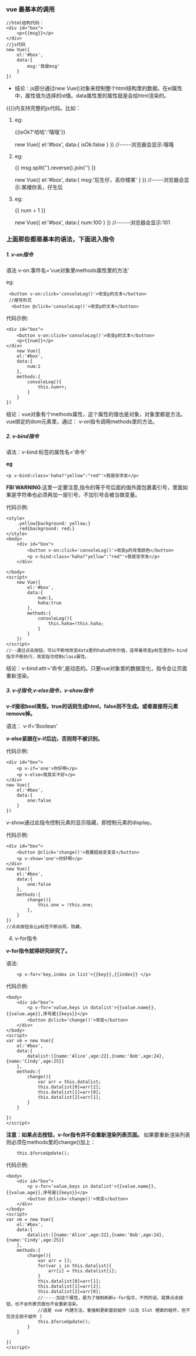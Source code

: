 ### vue 最基本的调用

	//html结构代码：
	<div id="box">
		<p>{{msg}}</p>
	</div>
	//js代码
	new Vue({
		el:'#box',
		data:{
			msg:'我是msg'
		}
	})

* 结论：js部分通过new Vue()对象来控制整个html结构里的数据。在el属性中，属性值为选择的id值。data属性里的属性就是会给html渲染的。

{{}}内支持完整的js代码。比如：

1. eg:

	<div id="box">
		<p>{{isOk?'哈哈':'嘻嘻'}}</p>
	</div>
	new Vue({
		el:'#box',
		data:{
			isOk:false
		}
	})
	//-----浏览器会显示:嘻嘻

2. eg:
	
	<div id="box">
		<p>{{ msg.split('').reverse().join('') }}</p>
	</div>
	new Vue({
		el:'#box',
		data:{
				msg:'后生仔，丢你楼某'
		}
	})
	//-----浏览器会显示:某楼你丢，仔生后

3. eg:

	<div id="box">
		<p>{{ num + 1 }}</p>
	</div>
	new Vue({
		el:'#box',
		data:{
			num:100
		}
	})
	//------浏览器会显示:101

### 上面那些都是基本的语法，下面进入指令

##### 1. v-on指令

语法  v-on:事件名='vue对象里methods属性里的方法'    
	
eg:

	 <button v-on:click='consoleLog()'>改变p的文本</button>
	 //缩写形式
	  <button @click='consoleLog()'>改变p的文本</button>

代码示例:

	<div id="box">
		<button v-on:click='consoleLog()'>改变p的文本</button>
		<p>{{num}}</p>
	</div>
		new Vue({
		el:'#box',
		data:{
			num:1
		},
		methods:{
			consoleLog(){
				this.num++;
			}
		}
	})

结论：vue对象有个methods属性，这个属性的值也是对象，对象里都是方法。vue绑定的dom元素里，通过： v-on指令调用methods里的方法。

##### 2. v-bind指令

语法：v-bind:标签的属性名='命令'

**eg**

	<p v-bind:class='haha?"yellow":"red"'>我是张学友</p>

**FBI WARNING**:这里一定要注意,指令的等于号后面的值外面包裹着引号，里面如果是字符串也必须再加一层引号，不加引号会被当做变量。

代码示例:

	<style>
		.yellow{background: yellow;}
		.red{background: red;}
	</style>
	<body>
		<div id="box">
			<button v-on:click='consoleLog()'>改变p的背景颜色</button>
			<p v-bind:class='haha?"yellow":"red"'>我是张学友</p>
		</div>
		
	</body>
	<script>
		new Vue({
			el:'#box',
			data:{
				num:1,
				haha:true
			},
			methods:{
				consoleLog(){
					this.haha=!this.haha;
				}
			}
		})
	</script>
	//--通过点击按钮，可以不断地改变data里的haha的布尔值，连带着改变p标签里的v-bind指令不断执行，改变指令控制class属性。

结论：v-bind:attr='命令',是动态的。只要vue对象里的数据变化，指令会让页面重新渲染。

##### 3. v-if指令,v-else指令，v-show指令

**v-if接收bool类型。true的话则生成html，false则不生成。或者直接将元素remove掉。**

 语法： v-if='Boolean'

   **v-else紧跟在v-if后边，否则将不被识别。**

代码示例:

    <div id="box">
		<p v-if='one'>你好啊</p>
		<p v-else>我其实不好</p>
	</div>
	new Vue({
		el:'#box',
		data:{
			one:false
		}
	})


v-show通过此指令控制元素的显示隐藏，即控制元素的display。

代码示例:

	<div id="box">
		<button @click='change()'>我要超级变变变</button>
		<p v-show='one'>你好啊</p>
	</div>
	new Vue({
		el:'#box',
		data:{
			one:false
		},
		methods:{
			change(){
				this.one = !this.one;
			},
		}
	})
	//点击按钮会让p标签不断出现，隐藏。

4. v-for指令

  **v-for指令就得研究研究了。**

语法: 

		<p v-for='key,index in list'>{{key}},{{index}} </p>

代码示例:

	<body>
		<div id="box">
			<p v-for='value,keys in datalist'>{{value.name}},{{value.age}},序号是{{keys}}</p>
			<button @click='change()'>改变</button>
		</div>
	</body>
	<script>
	var vm = new Vue({
		el:'#box',
		data:{
			datalist:[{name:'Alice',age:22},{name:'Bob',age:24},{name:'Cindy',age:25}]
		},
		methods:{
			change(){
				var arr = this.datalist;
				this.datalist[0]=arr[2];
				this.datalist[1]=arr[0];
				this.datalist[2]=arr[1];
			}
		}
		
	})
	</script>

**注意：如果点击按钮，v-for指令并不会重新渲染列表页面。**
如果要重新渲染列表则必须在methods里的change()加上：
	
		this.$forceUpdate();

代码示例:

	<body>
		<div id="box">
			<p v-for='value,keys in datalist'>{{value.name}},{{value.age}},序号是{{keys}}</p>
			<button @click='change()'>改变</button>
		</div>
	</body>
	<script>
	var vm = new Vue({
		el:'#box',
		data:{
			datalist:[{name:'Alice',age:22},{name:'Bob',age:24},{name:'Cindy',age:25}]
		},
		methods:{
			change(){
				var arr = [];
				for(var i in this.datalist){
					arr[i] = this.datalist[i];
				}
				this.datalist[0]=arr[1];
				this.datalist[1]=arr[2];
				this.datalist[2]=arr[0];
				//-----加这个属性，是为了强制刷新v-for指令，不然的话，就算点击按钮，也不会列表页面也不会重新渲染。
				//這是 vue 內建方法，會強制更新當前組件（以及 Slot 裡面的組件，但不包含全部子組件 )
				this.$forceUpdate();
			}
		}
		
	})
	</script>



